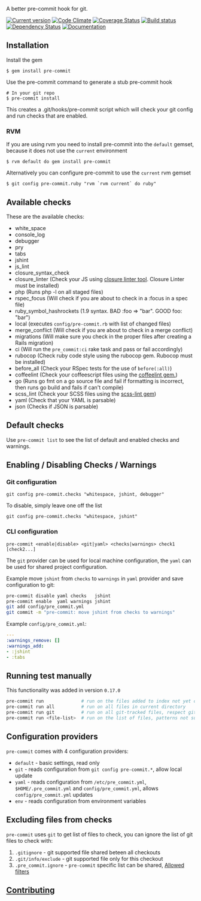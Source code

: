 A better pre-commit hook for git.

[![Current version](https://badge.fury.io/rb/pre-commit.svg)](https://rubygems.org/gems/pre-commit)
[![Code Climate](https://img.shields.io/codeclimate/github/jish/pre-commit.svg)](https://codeclimate.com/github/jish/pre-commit)
[![Coverage Status](https://img.shields.io/coveralls/jish/pre-commit/master.svg)](https://coveralls.io/r/jish/pre-commit?branch=master)
[![Build status](https://travis-ci.org/jish/pre-commit.svg?branch=master)](https://travis-ci.org/jish/pre-commit)
[![Dependency Status](https://gemnasium.com/jish/pre-commit.png)](https://gemnasium.com/jish/pre-commit)
[![Documentation](https://img.shields.io/badge/yard-docs-blue.svg)](http://rubydoc.info/gems/pre-commit/frames)

## Installation

Install the gem

    $ gem install pre-commit

Use the pre-commit command to generate a stub pre-commit hook

    # In your git repo
    $ pre-commit install

This creates a .git/hooks/pre-commit script which will check your git config and run checks that are enabled.

### RVM

If you are using rvm you need to install pre-commit into the ```default``` gemset, because it does not use the ```current``` environment

    $ rvm default do gem install pre-commit

Alternatively you can configure pre-commit to use the ```current``` rvm gemset

    $ git config pre-commit.ruby "rvm `rvm current` do ruby"

## Available checks

These are the available checks:

* white_space
* console_log
* debugger
* pry
* tabs
* jshint
* js_lint
* closure\_syntax\_check
* closure\_linter (Check your JS using [closure linter tool](https://developers.google.com/closure/utilities/docs/linter_howto). Closure Linter must be installed)
* php (Runs php -l on all staged files)
* rspec_focus (Will check if you are about to check in a :focus in a spec file)
* ruby_symbol_hashrockets (1.9 syntax. BAD :foo => "bar". GOOD foo: "bar")
* local (executes `config/pre-commit.rb` with list of changed files)
* merge_conflict (Will check if you are about to check in a merge conflict)
* migrations (Will make sure you check in the proper files after creating a Rails migration)
* ci (Will run the `pre_commit:ci` rake task and pass or fail accordingly)
* rubocop (Check ruby code style using the rubocop gem. Rubocop must be installed)
* before_all (Check your RSpec tests for the use of `before(:all)`)
* coffeelint (Check your coffeescript files using the [coffeelint gem.](https://github.com/clutchski/coffeelint))
* go (Runs go fmt on a go source file and fail if formatting is incorrect, then runs go build and fails if can't compile)
* scss_lint (Check your SCSS files using the [scss-lint gem](https://github.com/causes/scss-lint))
* yaml (Check that your YAML is parsable)
* json (Checks if JSON is parsable)

## Default checks

Use `pre-commit list` to see the list of default and enabled checks and warnings.

## Enabling / Disabling Checks / Warnings

### Git configuration

    git config pre-commit.checks "whitespace, jshint, debugger"

To disable, simply leave one off the list

    git config pre-commit.checks "whitespace, jshint"

### CLI configuration

```ssh
pre-commit <enable|disable> <git|yaml> <checks|warnings> check1 [check2...]
```

The `git` provider can be used for local machine configuration, the `yaml` can be used for shared
project configuration.

Example move `jshint` from `checks` to `warnings` in `yaml` provider and save configuration to git:
```bash
pre-commit disable yaml checks   jshint
pre-commit enable  yaml warnings jshint
git add config/pre_commit.yml
git commit -m "pre-commit: move jshint from checks to warnings"
```

Example `config/pre_commit.yml`:
```yaml
---
:warnings_remove: []
:warnings_add:
- :jshint
- :tabs
```

## Running test manually

This functionality was added in version `0.17.0`

```bash
pre-commit run              # run on the files added to index not yet commited
pre-commit run all          # run on all files in current directory
pre-commit run git          # run on all git-tracked files, respect gitignore (added in 0.19.0)
pre-commit run <file-list>  # run on the list of files, patterns not supported
```

## Configuration providers

`pre-commit` comes with 4 configuration providers:

- `default` - basic settings, read only
- `git` - reads configuration from `git config pre-commit.*`, allow local update
- `yaml` - reads configuration from `/etc/pre_commit.yml`, `$HOME/.pre_commit.yml` and `config/pre_commit.yml`, allows `config/pre_commit.yml` updates
- `env` - reads configuration from environment variables

## Excluding files from checks

`pre-commit` uses `git` to get list of files to check, you can ignore
the list of git files to check with:

1. `.gitignore` - git supported file shared beteen all checkouts
2. `.git/info/exclude` - git supported file only for this checkout
3. `.pre_commit.ignore` - `pre-commit` specific list can be shared,
    [Allowed filters](http://www.ruby-doc.org/core-2.1.3/File.html#method-c-fnmatch)

## [Contributing](CONTRIBUTING.md)
